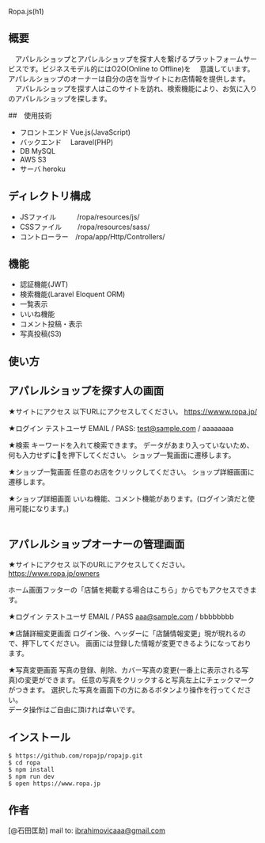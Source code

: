 Ropa.js(h1)
 
## 概要
　アパレルショップとアパレルショップを探す人を繋げるプラットフォームサービスです。ビジネスモデル的にはO2O(Online to Offline)を
　意識しています。アパレルショップのオーナーは自分の店を当サイトにお店情報を提供します。
　アパレルショップを探す人はこのサイトを訪れ、検索機能により、お気に入りのアパレルショップを探します。


##　使用技術
- フロントエンド  Vue.js(JavaScript) 
- バックエンド　  Laravel(PHP) 
- DB            MySQL 
- AWS           S3 
- サーバ         heroku 
 
## ディレクトリ構成
- JSファイル　　　/ropa/resources/js/
- CSSファイル　　 /ropa/resources/sass/
- コントローラー　/ropa/app/Http/Controllers/

## 機能 
- 認証機能(JWT)
- 検索機能(Laravel Eloquent ORM)
- 一覧表示
- いいね機能
- コメント投稿・表示
- 写真投稿(S3)


## 使い方


 アパレルショップを探す人の画面
-----------------------------
 ★サイトにアクセス 
 以下URLにアクセスしてください。 
 https://wwww.ropa.jp/ 
<br>

 ★ログイン 
 テストユーザ 
 EMAIL / PASS: test@sample.com / aaaaaaaa 
<br>

 ★検索 
 キーワードを入れて検索できます。 
 データがあまり入っていないため、何も入力せずに🔎を押下してください。 
 ショップ一覧画面に遷移します。 
<br>

 ★ショップ一覧画面 
 任意のお店をクリックしてください。 
 ショップ詳細画面に遷移します。 
<br>

 ★ショップ詳細画面 
 いいね機能、コメント機能があります。(ログイン済だと使用可能になります。) 
<br>
<br>


 アパレルショップオーナーの管理画面 
-----------------------------
 ★サイトにアクセス 
 以下のURLにアクセスしてください。 
 https://www.ropa.jp/owners 
<br>

 ホーム画面フッターの「店舗を掲載する場合はこちら」からでもアクセスできます。 

 ★ログイン 
 テストユーザ 
 EMAIL / PASS aaa@sample.com / bbbbbbbb 
<br>

 ★店舗詳細変更画面 
 ログイン後、ヘッダーに「店舗情報変更」現が現れるので、押下してください。 
 画面には登録した情報が変更できるようになっております。 
<br>

 ★写真変更画面 
 写真の登録、削除、カバー写真の変更(一番上に表示される写真)の変更ができます。 
 任意の写真をクリックすると写真左上にチェックマークがつきます。 
 選択した写真を画面下の方にあるボタンより操作を行ってください。 
<br>
 データ操作はご自由に頂ければ幸いです。 
 

## インストール
 
```
$ https://github.com/ropajp/ropajp.git
$ cd ropa
$ npm install
$ npm run dev
$ open https://www.ropa.jp
```
 
## 作者
 
[@石田匡助]
mail to: ibrahimovicaaa@gmail.com
 
